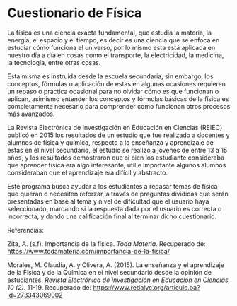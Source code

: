 
#  Cuestionario de Física 

La física es una ciencia exacta fundamental, que estudia la materia, la energía, el espacio y el tiempo, es decir es una ciencia que se enfoca en estudiar cómo funciona el universo, por lo mismo esta está aplicada en nuestro día a día en cosas como el transporte, la electricidad, la medicina, la tecnología, entre otras cosas.

Esta misma es instruida desde la escuela secundaria, sin embargo, los conceptos, fórmulas o aplicación de estas en algunas ocasiones requieren un repaso o práctica ocasional para no olvidar cómo es que funcionan o aplican, asimismo entender los conceptos y fórmulas básicas de la física es completamente necesario para comprender como funcionan otros procesos más avanzados.

La Revista Electrónica de Investigación en Educación en Ciencias (REIEC) publicó en 2015 los resultados de un estudio que fue realizado a docentes y alumnos de física y química, respecto a la enseñanza y aprendizaje de estas en el nivel secundario, el estudio se realizó a jóvenes de entre 13 a 15 años, y los resultados demostraron que si bien los estudiante consideraba que aprender física era algo interesante, útil e importante algunos alumnos consideraban que el aprendizaje era difícil y abstracto.

Este programa busca ayudar a los estudiantes a repasar temas de física que quieran o necesiten reforzar, a través de preguntas divididas que serán presentadas en base al tema y nivel de dificultad que el usuario haya seleccionado, marcando si la respuesta dada por el usuario es correcta o incorrecta, y dando una calificación final al terminar dicho cuestionario.








Referencias: 

Zita, A. (s.f). Importancia de la física.  *Toda Materia*. Recuperado de: https://www.todamateria.com/importancia-de-la-fisica/

Morales, M. Claudia, A. y Olivera, A. (2015). La enseñanza y el aprendizaje de la Física y de la Química en el nivel secundario desde la opinión de estudiantes.  *Revista Electrónica de Investigación en Educación en Ciencias, 10 (2)*. 11-19. Recuperado de: https://www.redalyc.org/articulo.oa?id=273343069002
